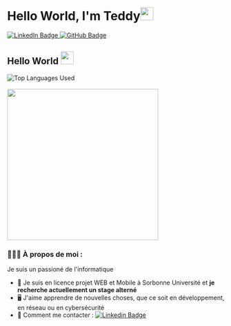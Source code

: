 <div id="header" align="left">
  <h1>Hello World, I'm Teddy<img src="https://media.giphy.com/media/WUlplcMpOCEmTGBtBW/giphy.gif" width="30"></h1>
  <div id="badges">
    <a href="https://www.linkedin.com/in/teddy-koehren-51041320b/">
      <img src="https://img.shields.io/badge/LinkedIn-blue?style=for-the-badge&logo=linkedin&logoColor=white" alt="LinkedIn Badge"/>
    </a>
    <a href="https://github.com/teddyfresnes">
      <img src="https://img.shields.io/badge/GitHub-white?style=for-the-badge&logo=github&logoColor=black" alt="GitHub Badge"/>
    </a>
  </div>
  <img src="https://komarev.com/ghpvc/?username=teddyfresnes&style=flat-square&color=blue" alt=""/>
  <h2>
    Hello World
    <img src="https://media.giphy.com/media/hvRJCLFzcasrR4ia7z/giphy.gif" width="30px"/>
  </h2>
  <div>
    <img src="https://github-readme-stats.vercel.app/api/top-langs/?username=teddyfresnes&layout=compact" alt="Top Languages Used"/>
  </div>
  <br/>
  <img src="https://media.giphy.com/media/zOvBKUUEERdNm/giphy.gif" width="350"/>
</div>

### 👨🏻‍💻 À propos de moi :

Je suis un passioné de l'informatique 
- 🏫 Je suis en licence projet WEB et Mobile à Sorbonne Université et **je recherche actuellement un stage alterné**
- 🖥️ J'aime apprendre de nouvelles choses, que ce soit en développement, en réseau ou en cybersécurité
- 💬 Comment me contacter : [![Linkedin Badge](https://img.shields.io/badge/-Teddy-blue?style=flat&logo=Linkedin&logoColor=white)](https://www.linkedin.com/in/teddy-koehren-51041320b/)
